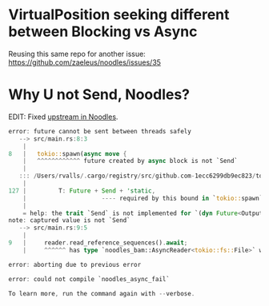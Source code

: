 # VirtualPosition seeking different between Blocking vs Async

Reusing this same repo for another issue: https://github.com/zaeleus/noodles/issues/35

# Why U not Send, Noodles?

EDIT: Fixed [upstream in Noodles](https://github.com/zaeleus/noodles/issues/34).

```rust
error: future cannot be sent between threads safely
   --> src/main.rs:8:3
    |
8   |   tokio::spawn(async move {
    |   ^^^^^^^^^^^^ future created by async block is not `Send`
    | 
   ::: /Users/rvalls/.cargo/registry/src/github.com-1ecc6299db9ec823/tokio-1.9.0/src/task/spawn.rs:127:21
    |
127 |         T: Future + Send + 'static,
    |                     ---- required by this bound in `tokio::spawn`
    |
    = help: the trait `Send` is not implemented for `(dyn Future<Output = Result<bgzf::block::Block, std::io::Error>> + 'static)`
note: captured value is not `Send`
   --> src/main.rs:9:5
    |
9   |     reader.read_reference_sequences().await;
    |     ^^^^^^ has type `noodles_bam::AsyncReader<tokio::fs::File>` which is not `Send`

error: aborting due to previous error

error: could not compile `noodles_async_fail`

To learn more, run the command again with --verbose.
```
